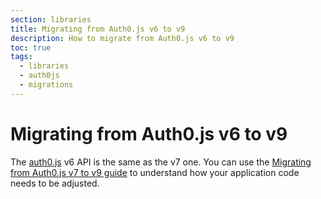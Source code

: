 ```yaml
---
section: libraries
title: Migrating from Auth0.js v6 to v9
description: How to migrate from Auth0.js v6 to v9
toc: true
tags:
  - libraries
  - auth0js
  - migrations
---
```

# Migrating from Auth0.js v6 to v9

The [auth0.js](/libraries/auth0js) v6 API is the same as the v7 one. You can use the [Migrating from Auth0.js v7 to v9 guide](/libraries/auth0js/v9/migration-v7-v9) to understand how your application code needs to be adjusted.
